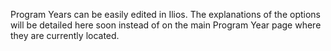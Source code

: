 Program Years can be easily edited in Ilios. The explanations of the options will be detailed here soon instead of on the main Program Year page where they are currently located. 